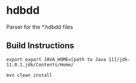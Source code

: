 # hdbdd
Parser for the *.hdbdd files

## Build Instructions

    export export JAVA_HOME=[path to Java 11]/jdk-11.0.1.jdk/Contents/Home/
  
    mvn clean install
